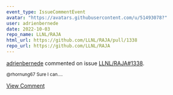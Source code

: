 ```yaml
---
event_type: IssueCommentEvent
avatar: "https://avatars.githubusercontent.com/u/51493078?"
user: adrienbernede
date: 2022-10-03
repo_name: LLNL/RAJA
html_url: https://github.com/LLNL/RAJA/pull/1338
repo_url: https://github.com/LLNL/RAJA
---
```


<a href='https://github.com/adrienbernede' target='_blank'>adrienbernede</a> commented on issue <a href='https://github.com/LLNL/RAJA/pull/1338' target='_blank'>LLNL/RAJA#1338</a>.

<small>@rhornung67 Sure I can....</small>

<a href='https://github.com/LLNL/RAJA/pull/1338' target='_blank'>View Comment</a>